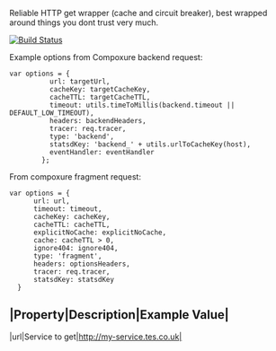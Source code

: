 Reliable HTTP get wrapper (cache and circuit breaker), best wrapped around things you dont trust very much.

[![Build Status](https://travis-ci.org/tes/reliable-get.svg)](https://travis-ci.org/tes/reliable-get)

Example options from Compoxure backend request:

```
var options = {
          url: targetUrl,
          cacheKey: targetCacheKey,
          cacheTTL: targetCacheTTL,
          timeout: utils.timeToMillis(backend.timeout || DEFAULT_LOW_TIMEOUT),
          headers: backendHeaders,
          tracer: req.tracer,
          type: 'backend',
          statsdKey: 'backend_' + utils.urlToCacheKey(host),
          eventHandler: eventHandler
        };
```

From compoxure fragment request:

```
var options = {
      url: url,
      timeout: timeout,
      cacheKey: cacheKey,
      cacheTTL: cacheTTL,
      explicitNoCache: explicitNoCache,
      cache: cacheTTL > 0,
      ignore404: ignore404,
      type: 'fragment',
      headers: optionsHeaders,
      tracer: req.tracer,
      statsdKey: statsdKey
  }
```

|Property|Description|Example Value|
------------------------------------
|url|Service to get|http://my-service.tes.co.uk|
